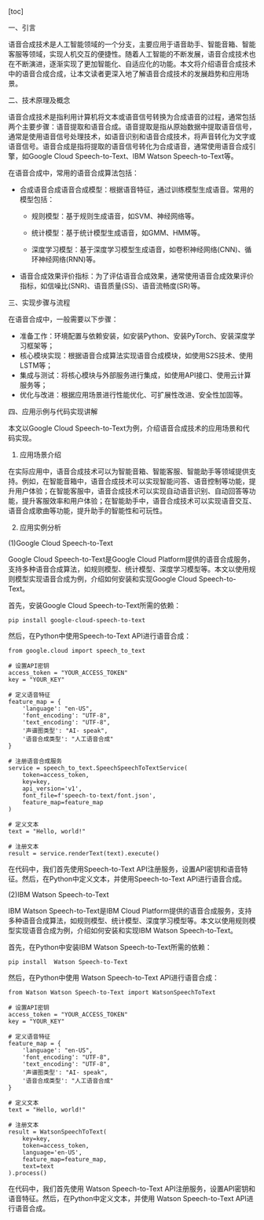 
[toc]                    
                
                
一、引言

语音合成技术是人工智能领域的一个分支，主要应用于语音助手、智能音箱、智能客服等领域，实现人机交互的便捷性。随着人工智能的不断发展，语音合成技术也在不断演进，逐渐实现了更加智能化、自适应化的功能。本文将介绍语音合成技术中的语音合成合成，让本文读者更深入地了解语音合成技术的发展趋势和应用场景。

二、技术原理及概念

语音合成技术是指利用计算机将文本或语音信号转换为合成语音的过程，通常包括两个主要步骤：语音提取和语音合成。语音提取是指从原始数据中提取语音信号，通常是使用语音信号处理技术，如语音识别和语音合成技术，将声音转化为文字或语音信号。语音合成是指将提取的语音信号转化为合成语音，通常使用语音合成引擎，如Google Cloud Speech-to-Text、IBM Watson Speech-to-Text等。

在语音合成中，常用的语音合成算法包括：

- 合成语音合成语音合成模型：根据语音特征，通过训练模型生成语音。常用的模型包括：

  - 规则模型：基于规则生成语音，如SVM、神经网络等。

  - 统计模型：基于统计模型生成语音，如GMM、HMM等。

  - 深度学习模型：基于深度学习模型生成语音，如卷积神经网络(CNN)、循环神经网络(RNN)等。

- 语音合成效果评价指标：为了评估语音合成效果，通常使用语音合成效果评价指标，如信噪比(SNR)、语音质量(SS)、语音流畅度(SR)等。

三、实现步骤与流程

在语音合成中，一般需要以下步骤：

- 准备工作：环境配置与依赖安装，如安装Python、安装PyTorch、安装深度学习框架等；
- 核心模块实现：根据语音合成算法实现语音合成模块，如使用S2S技术、使用LSTM等；
- 集成与测试：将核心模块与外部服务进行集成，如使用API接口、使用云计算服务等；
- 优化与改进：根据应用场景进行性能优化、可扩展性改进、安全性加固等。

四、应用示例与代码实现讲解

本文以Google Cloud Speech-to-Text为例，介绍语音合成技术的应用场景和代码实现。

1. 应用场景介绍

在实际应用中，语音合成技术可以为智能音箱、智能客服、智能助手等领域提供支持。例如，在智能音箱中，语音合成技术可以实现智能问答、语音控制等功能，提升用户体验；在智能客服中，语音合成技术可以实现自动语音识别、自动回答等功能，提升客服效率和用户体验；在智能助手中，语音合成技术可以实现语音交互、语音合成歌曲等功能，提升助手的智能性和可玩性。

2. 应用实例分析

(1)Google Cloud Speech-to-Text

Google Cloud Speech-to-Text是Google Cloud Platform提供的语音合成服务，支持多种语音合成算法，如规则模型、统计模型、深度学习模型等。本文以使用规则模型实现语音合成为例，介绍如何安装和实现Google Cloud Speech-to-Text。

首先，安装Google Cloud Speech-to-Text所需的依赖：

```
pip install google-cloud-speech-to-text
```

然后，在Python中使用Speech-to-Text API进行语音合成：

```
from google.cloud import speech_to_text

# 设置API密钥
access_token = "YOUR_ACCESS_TOKEN"
key = "YOUR_KEY"

# 定义语音特征
feature_map = {
    'language': "en-US",
    'font_encoding': "UTF-8",
    'text_encoding': "UTF-8",
    '声谱图类型': "AI- speak",
    '语音合成类型': "人工语音合成"
}

# 注册语音合成服务
service = speech_to_text.SpeechSpeechToTextService(
    token=access_token,
    key=key,
    api_version='v1',
    font_file=f'speech-to-text/font.json',
    feature_map=feature_map
)

# 定义文本
text = "Hello, world!"

# 注册文本
result = service.renderText(text).execute()
```

在代码中，我们首先使用Speech-to-Text API注册服务，设置API密钥和语音特征。然后，在Python中定义文本，并使用Speech-to-Text API进行语音合成。

(2)IBM Watson Speech-to-Text

IBM Watson Speech-to-Text是IBM Cloud Platform提供的语音合成服务，支持多种语音合成算法，如规则模型、统计模型、深度学习模型等。本文以使用规则模型实现语音合成为例，介绍如何安装和实现IBM Watson Speech-to-Text。

首先，在Python中安装IBM Watson Speech-to-Text所需的依赖：

```
pip install  Watson Speech-to-Text
```

然后，在Python中使用 Watson Speech-to-Text API进行语音合成：

```
from Watson Watson Speech-to-Text import WatsonSpeechToText

# 设置API密钥
access_token = "YOUR_ACCESS_TOKEN"
key = "YOUR_KEY"

# 定义语音特征
feature_map = {
    'language': "en-US",
    'font_encoding': "UTF-8",
    'text_encoding': "UTF-8",
    '声谱图类型': "AI- speak",
    '语音合成类型': "人工语音合成"
}

# 定义文本
text = "Hello, world!"

# 注册文本
result = WatsonSpeechToText(
    key=key,
    token=access_token,
    language='en-US',
    feature_map=feature_map,
    text=text
).process()
```

在代码中，我们首先使用 Watson Speech-to-Text API注册服务，设置API密钥和语音特征。然后，在Python中定义文本，并使用 Watson Speech-to-Text API进行语音合成。

